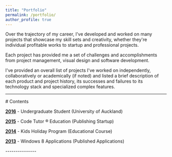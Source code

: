 ```yaml
---
title: "Portfolio"
permalink: /portfolio/
author_profile: true
---
```

Over the trajectory of my career, I've developed and worked on many projects that showcase my skill sets and creativity, whether they're individual profitable works to startup and professional projects. 

Each project has provided me a set of challenges and accomplishments from project management, visual design and software development.

I've provided an overall list of projects I've worked on independently, collaboratively or academically (if noted) and listed a brief description of each product and project history, its successes and failures to its technology stack and specialized complex features.

---------------
<p></p><p></p>
# Contents
<p></p>

**[2016](/portfolio/university-of-auckland/)** - Undergraduate Student (University of Auckland)

**[2015](/portfolio/code-tutor-education/)** - Code Tutor ® Education (Publishing Startup)

**[2014](/portfolio/kids-holiday-program/)** - Kids Holiday Program (Educational Course)

**[2013](/portfolio/windows-8-applications/)** - Windows 8 Applications (Published Applications)

<p></p><p></p>
---------------